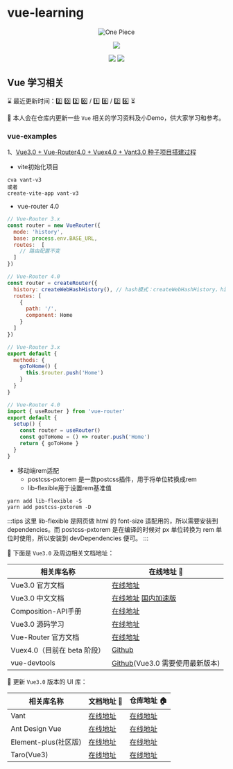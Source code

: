 <!--
 * @Author: Li Zhiliang
 * @Date: 2020-10-26 11:26:30
 * @LastEditors: Li Zhiliang
 * @LastEditTime: 2020-10-26 15:20:57
 * @FilePath: /vue-learning/README.md
-->
# vue-learning

<p align="center">
  <img src="https://s.yezgea02.com/1602639218100/vue3-exmples%E4%BB%93%E5%BA%93%E5%AE%A3%E4%BC%A0%E5%9B%BE1.png" alt="One Piece" />
</p>

<p align="center">
  <img src="https://img.shields.io/badge/%E5%95%A5%E9%83%BD%E5%88%AB%E8%AF%B4-%E6%89%B6%E6%88%91%E8%B5%B7%E6%9D%A5-%2341b883?style=for-the-badge&logo=appveyor">
</p>

<p align="center">
  <img src="https://img.shields.io/badge/Vue-3.x-green">
  <img src="https://img.shields.io/badge/license-MIT-%23ccc">
</p>

## Vue 学习相关

<!--   0️⃣1️⃣2️⃣3️⃣4️⃣5️⃣6️⃣7️⃣8️⃣9️⃣🔟 -->
⌛ 最近更新时间：2️⃣ 0️⃣ 2️⃣ 0️⃣ / 1️⃣ 0️⃣ / 2️⃣ 6️⃣ ⏳

👀 本人会在仓库内更新一些 `Vue` 相关的学习资料及小Demo，供大家学习和参考。

### vue-examples

1、[Vue3.0 + Vue-Router4.0 + Vuex4.0 + Vant3.0 种子项目搭建过程](https://github.com/Scorpio-li/vue-learning/tree/master/examples/vant-v3)

- vite初始化项目

```shell
cva vant-v3
或者
create-vite-app vant-v3
```

- vue-router 4.0

```js
// Vue-Router 3.x
const router = new VueRouter({
  mode: 'history',
  base: process.env.BASE_URL,
  routes:  [
  	// 路由配置不变
  ]
})

// Vue-Router 4.0
const router = createRouter({
  history: createWebHashHistory(), // hash模式：createWebHashHistory，history模式：createWebHistory
  routes: [
    {
      path: '/',
      component: Home
    }
  ]
})
```

```js
// Vue-Router 3.x
export default {
  methods: {
    goToHome() {
      this.$router.push('Home')
    }
  }
}

// Vue-Router 4.0
import { useRouter } from 'vue-router'
export default {
  setup() {
    const router = useRouter()
    const goToHome = () => router.push('Home')
    return { goToHome }
  }
}
```

- 移动端rem适配
    - postcss-pxtorem 是一款postcss插件，用于将单位转换成rem
    - lib-flexible用于设置rem基准值

```shell
yarn add lib-flexible -S
yarn add postcss-pxtorem -D
```

:::tips
这里 lib-flexible 是网页做 html 的 font-size 适配用的，所以需要安装到 dependencies。而 postcss-pxtorem 是在编译的时候对 px 单位转换为 rem 单位时使用，所以安装到 devDependencies 便可。
:::


📖 下面是 `Vue3.0` 及周边相关文档地址：

| 相关库名称 | 在线地址 🔗 |
| --------- | ----- |
| Vue3.0 官方文档 | [在线地址](https://v3.vuejs.org/) |
| Vue3.0 中文文档 | [在线地址](https://v3.cn.vuejs.org/) [国内加速版](https://vue3js.cn/docs/zh/)|
| Composition-API手册 | [在线地址](https://vue3js.cn/vue-composition-api/) |
| Vue3.0 源码学习 | [在线地址](https://vue3js.cn/start/) |
| Vue-Router 官方文档 | [在线地址](https://next.router.vuejs.org/) |
| Vuex4.0（目前在 beta 阶段） | [Github](https://github.com/vuejs/vuex/tree/4.0) |
| vue-devtools | [Github](https://github.com/vuejs/vue-devtools/releases)(Vue3.0 需要使用最新版本) |

🎨 更新 `Vue3.0` 版本的 UI 库：

| 相关库名称 | 文档地址 🔗 | 仓库地址 🏠 |
| --------- | ----- | ----- |
| Vant | [在线地址](https://vant-contrib.gitee.io/vant/next/#/) | [在线地址](https://github.com/youzan/vant/tree/next) |
| Ant Design Vue | [在线地址](https://2x.antdv.com/docs/vue/introduce-cn/) | [在线地址](https://github.com/vueComponent/ant-design-vue/) |
| Element-plus(社区版) | [在线地址](https://element3.vercel.app/#/zh-CN) | [在线地址](https://github.com/element-plus/element-plus/issues/171) |
| Taro(Vue3) | [在线地址](http://taro-docs.jd.com/taro/docs/vue3) | [在线地址](https://github.com/nervjs/taro) |



